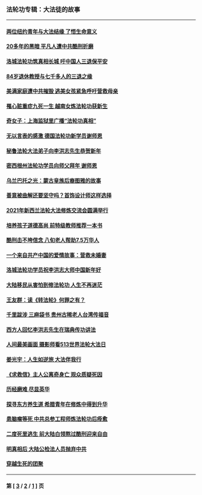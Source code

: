 ### 法轮功专辑：大法徒的故事
---
#### [两位纽约青年与大法结缘 了悟生命意义](../../pages/nf1147481/n14002785.md?06300430) 
#### [20多年的黑暗 平凡人遭中共酷刑折磨](../../pages/nf1147481/n13997976.md?06300430) 
#### [洛城法轮功筑真相长城 吁中国人三退保平安](../../pages/nf1147481/n13892471.md?06300430) 
#### [84岁退休教授与七千多人的三退之缘](../../pages/nf1147481/n13796650.md?06300430) 
#### [美满家庭遭中共摧毁 逃美女孩紧急呼吁营救母亲](../../pages/nf1147481/n13792859.md?06300430) 
#### [罹心脏重症九死一生 越南女炼法轮功获新生](../../pages/nf1147481/n13732766.md?06300430) 
#### [奇女子：上海监狱里广播“法轮功真相”](../../pages/nf1147481/n13726443.md?06300430) 
#### [无以言表的感激 德国法轮功新学员谢师恩](../../pages/nf1147481/n13543790.md?06300430) 
#### [秘鲁法轮大法弟子向李洪志先生恭贺新年](../../pages/nf1147481/n13540182.md?06300430) 
#### [密西根州法轮功学员向师父拜年 谢师恩](../../pages/nf1147481/n13538183.md?06300430) 
#### [乌兰巴托之光：蒙古皇族后裔图雅的故事](../../pages/nf1147481/n13155759.md?06300430) 
#### [善意被曲解还要坚守吗？首饰设计师这样选择](../../pages/nf1147481/n13077575.md?06300430) 
#### [2021年新西兰法轮大法修炼交流会圆满举行](../../pages/nf1147481/n13033149.md?06300430) 
#### [培养孩子道德高尚 前特级教师推荐一本书](../../pages/nf1147481/n12938640.md?06300430) 
#### [酷刑击不垮信念 八旬老人帮助7.5万华人](../../pages/nf1147481/n12880712.md?06300430) 
#### [一个来自共产中国的爱情故事：营救未婚妻](../../pages/nf1147481/n12778386.md?06300430) 
#### [洛城法轮功学员祝李洪志大师中国新年好](../../pages/nf1147481/n12724685.md?06300430) 
#### [大陆移民从害怕到修法轮功 人生不再迷茫](../../pages/nf1147481/n12414325.md?06300430) 
#### [王友群：读《转法轮》何罪之有？](../../pages/nf1147481/n12408647.md?06300430) 
#### [千里跋涉 三麻袋书 贵州古稀老人台湾传福音](../../pages/nf1147481/n12198750.md?06300430) 
#### [西方人回忆李洪志先生在瑞典传功讲法](../../pages/nf1147481/n12099607.md?06300430) 
#### [人间最美画面 摄影师看513世界法轮大法日](../../pages/nf1147481/n12094118.md?06300430) 
#### [姜光宇：人生如逆旅 大法伴我行](../../pages/nf1147481/n12088664.md?06300430) 
#### [《求救信》主人公离奇身亡 观众质疑死因](../../pages/nf1147481/n11845215.md?06300430) 
#### [历经磨难 尽显英华](../../pages/nf1147481/n11723297.md?06300430) 
#### [探寻东方养生道 希腊青年在修炼中得到升华](../../pages/nf1147481/n11494502.md?06300430) 
#### [患脑瘤等死 中共总参工程师炼法轮功后痊愈](../../pages/nf1147481/n11466682.md?06300430) 
#### [二度死里逃生 前大陆白领熬过酷刑迎来自由](../../pages/nf1147481/n11368594.md?06300430) 
#### [明真相后 大陆公检法人员抛弃中共](../../pages/nf1147481/n11358618.md?06300430) 
#### [穿越生死的团聚](../../pages/nf1147481/n11258922.md?06300430) 

---
#### 第 [ [3](./3.md?06300430) / [2](./2.md?06300430) / [1](./1.md?06300430) ] 页
